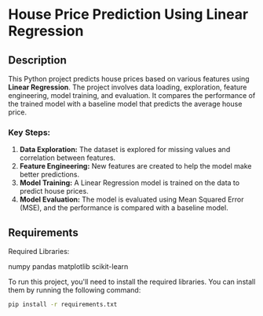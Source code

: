# House Price Prediction Using Linear Regression

## Description

This Python project predicts house prices based on various features using **Linear Regression**. The project involves data loading, exploration, feature engineering, model training, and evaluation. It compares the performance of the trained model with a baseline model that predicts the average house price.

### Key Steps:
1. **Data Exploration:** The dataset is explored for missing values and correlation between features.
2. **Feature Engineering:** New features are created to help the model make better predictions.
3. **Model Training:** A Linear Regression model is trained on the data to predict house prices.
4. **Model Evaluation:** The model is evaluated using Mean Squared Error (MSE), and the performance is compared with a baseline model.

## Requirements

Required Libraries:

numpy
pandas
matplotlib
scikit-learn

To run this project, you'll need to install the required libraries. You can install them by running the following command:

```bash
pip install -r requirements.txt
